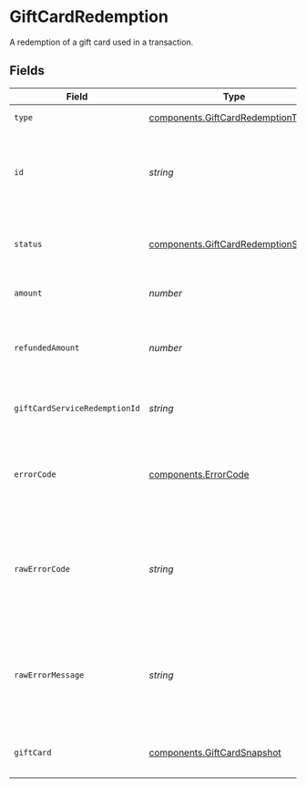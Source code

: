 # GiftCardRedemption

A redemption of a gift card used in a transaction.


## Fields

| Field                                                                                                                            | Type                                                                                                                             | Required                                                                                                                         | Description                                                                                                                      | Example                                                                                                                          |
| -------------------------------------------------------------------------------------------------------------------------------- | -------------------------------------------------------------------------------------------------------------------------------- | -------------------------------------------------------------------------------------------------------------------------------- | -------------------------------------------------------------------------------------------------------------------------------- | -------------------------------------------------------------------------------------------------------------------------------- |
| `type`                                                                                                                           | [components.GiftCardRedemptionType](../../models/components/giftcardredemptiontype.md)                                           | :heavy_minus_sign:                                                                                                               | The type of this resource.                                                                                                       | gift-card-redemption                                                                                                             |
| `id`                                                                                                                             | *string*                                                                                                                         | :heavy_minus_sign:                                                                                                               | The ID of this gift card redemption. This may be `null` if the<br/>no redemption happened.                                       | bc3f0d5a-3529-4d31-b2b4-848d14926bbc                                                                                             |
| `status`                                                                                                                         | [components.GiftCardRedemptionStatus](../../models/components/giftcardredemptionstatus.md)                                       | :heavy_minus_sign:                                                                                                               | The status of the gift card redemption for the `payment_method`.                                                                 | succeeded                                                                                                                        |
| `amount`                                                                                                                         | *number*                                                                                                                         | :heavy_minus_sign:                                                                                                               | The amount redeemed for this gift card.                                                                                          | 1299                                                                                                                             |
| `refundedAmount`                                                                                                                 | *number*                                                                                                                         | :heavy_minus_sign:                                                                                                               | The amount refunded for this gift card. This can not be larger<br/>than `amount`.                                                | 1299                                                                                                                             |
| `giftCardServiceRedemptionId`                                                                                                    | *string*                                                                                                                         | :heavy_minus_sign:                                                                                                               | The gift card service's unique ID for the redemption.                                                                            | xYqd43gySMtori                                                                                                                   |
| `errorCode`                                                                                                                      | [components.ErrorCode](../../models/components/errorcode.md)                                                                     | :heavy_minus_sign:                                                                                                               | If this gift card redemption resulted in an error, this will<br/>contain the internal code for the error.                        | expired_card                                                                                                                     |
| `rawErrorCode`                                                                                                                   | *string*                                                                                                                         | :heavy_minus_sign:                                                                                                               | If this gift card redemption resulted in an error, this will<br/>contain the raw error code received from the gift card provider. | 10001                                                                                                                            |
| `rawErrorMessage`                                                                                                                | *string*                                                                                                                         | :heavy_minus_sign:                                                                                                               | If this gift card redemption resulted in an error, this will<br/>contain the raw error message received from the gift card provider. | Card expired.                                                                                                                    |
| `giftCard`                                                                                                                       | [components.GiftCardSnapshot](../../models/components/giftcardsnapshot.md)                                                       | :heavy_minus_sign:                                                                                                               | A snapshot of a gift card used in a transaction.                                                                                 |                                                                                                                                  |